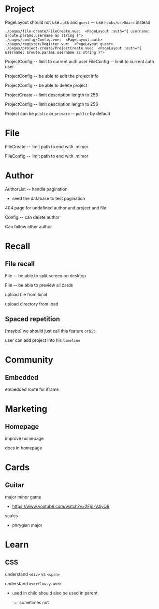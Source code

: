 # Project

PageLayout should not use `auth` and `guest` -- use `hooks/useGuard` instead

```
./pages/file-create/FileCreate.vue:  <PageLayout :auth="{ username: $route.params.username as string }">
./pages/config/Config.vue:  <PageLayout auth>
./pages/register/Register.vue:  <PageLayout guest>
./pages/project-create/ProjectCreate.vue:  <PageLayout :auth="{ username: $route.params.username as string }">
```

ProjectConfig -- limit to current auth user
FileConfig -- limit to current auth user

ProjectConfig -- be able to edit the project info

ProjectConfig -- be able to delete project

ProjectCreate -- limit description length to 256

ProjectConfig -- limit description length to 256

Project can be `public` or `private` -- `public` by default

# File

FileCreate -- limit path to end with .mimor

FileConfig -- limit path to end with .mimor

# Author

AuthorList -- handle pagination

- seed the database to test pagination

404 page for undefined author and project and file

Config -- can delete author

Can follow other author

# Recall

## File recall

File -- be able to split screen on desktop

File -- be able to preview all cards

upload file from local

upload directory from load

## Spaced repetition

[maybe] we should just call this feature `orbit`

user can add project into his `timeline`

# Community

## Embedded

embedded route for iframe

# Marketing

## Homepage

improve homepage

docs in homepage

# Cards

## Guitar

major minor game

- https://www.youtube.com/watch?v=2Fjd-VJjvO8

scales

- phrygian major

# Learn

## CSS

understand `<div>` vs `<span>`

understand `overflow-y-auto`

- used in child should also be used in parent

  - sometimes not
